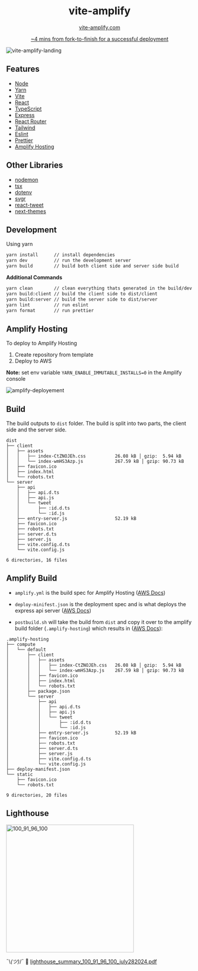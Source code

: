 <div align="center">

# vite-amplify

<a href="https://vite-amplify.com" rel="noopener noreferrer" target="_blank">vite-amplify.com</a>

<a href="https://www.youtube.com/watch?v=dsHQUgwkZ7s" rel="noopener noreferrer" target="_blank">~4 mins from fork-to-finish for a successful deployment</a>
</div>

![vite-amplify-landing](https://github.com/user-attachments/assets/e8b425da-55e0-46d9-ace3-496972f12cb4)

## Features

* [Node](https://nodejs.org/docs)
* [Yarn](https://classic.yarnpkg.com/en/docs)
* [Vite](https://vitejs.dev/guide/)
* [React](https://react.dev/reference/react)
* [TypeScript](https://www.typescriptlang.org/docs/)
* [Express](https://expressjs.com/en/4x/api.html)
* [React Router](https://reactrouter.com/en/main)
* [Tailwind](https://tailwindcss.com/docs)
* [Eslint](https://eslint.org/docs/latest/)
* [Prettier](https://prettier.io/docs/en/)
* [Amplify Hosting](https://docs.aws.amazon.com/amplify/latest/userguide)

## Other Libraries

* [nodemon](https://github.com/remy/nodemon)
* [tsx](https://github.com/privatenumber/tsx)
* [dotenv](https://github.com/motdotla/dotenv?tab=readme-ov-file)
* [svgr](https://github.com/gregberge/svgr)
* [react-tweet](https://github.com/vercel/react-tweet)
* [next-themes](https://github.com/pacocoursey/next-themes)

## Development

Using yarn
```bash
yarn install      // install dependencies
yarn dev          // run the development server
yarn build        // build both client side and server side build
```

**Additional Commands**

```bash
yarn clean        // clean everything thats generated in the build/dev process
yarn build:client // build the client side to dist/client
yarn build:server // build the server side to dist/server
yarn lint         // run eslint
yarn format       // run prettier
```

## Amplify Hosting

To deploy to Amplify Hosting

1. Create repository from template
2. Deploy to AWS

**Note:** set env variable `YARN_ENABLE_IMMUTABLE_INSTALLS=0` in the Amplify console

![amplify-deployement](https://github.com/user-attachments/assets/238a3d46-d229-4205-afe6-9b0516afdde4)

## Build

The build outputs to `dist` folder. The build is split into two parts, the client side and the server side.

```console
dist
├── client
│   ├── assets
│   │   ├── index-CtZNOJEh.css           26.08 kB │ gzip:  5.94 kB
│   │   └── index-wmHS3Azp.js            267.59 kB │ gzip: 90.73 kB
│   ├── favicon.ico
│   ├── index.html
│   └── robots.txt
└── server
    ├── api
    │   ├── api.d.ts
    │   ├── api.js
    │   └── tweet
    │       ├── :id.d.ts
    │       └── :id.js
    ├── entry-server.js                  52.19 kB
    ├── favicon.ico
    ├── robots.txt
    ├── server.d.ts
    ├── server.js
    ├── vite.config.d.ts
    └── vite.config.js

6 directories, 16 files
```

## Amplify Build

* `amplify.yml` is the build spec for Amplify Hosting ([AWS Docs](https://docs.aws.amazon.com/amplify/latest/userguide/build-settings.html))

* `deploy-minifest.json` is the deployment spec and is what deploys the express api server ([AWS Docs](https://docs.aws.amazon.com/amplify/latest/userguide/ssr-deployment-specification.html))

* `postbuild.sh` will take the build from `dist` and copy it over to the amplify build folder (`.amplify-hosting`) which results in ([AWS Docs](https://docs.aws.amazon.com/amplify/latest/userguide/deploy-express-server.html)):

```console
.amplify-hosting
├── compute
│   └── default
│       ├── client
│       │   ├── assets
│       │   │   ├── index-CtZNOJEh.css   26.08 kB │ gzip:  5.94 kB
│       │   │   └── index-wmHS3Azp.js    267.59 kB │ gzip: 90.73 kB
│       │   ├── favicon.ico
│       │   ├── index.html
│       │   └── robots.txt
│       ├── package.json
│       └── server
│           ├── api
│           │   ├── api.d.ts
│           │   ├── api.js
│           │   └── tweet
│           │       ├── :id.d.ts
│           │       └── :id.js
│           ├── entry-server.js          52.19 kB
│           ├── favicon.ico
│           ├── robots.txt
│           ├── server.d.ts
│           ├── server.js
│           ├── vite.config.d.ts
│           └── vite.config.js
├── deploy-manifest.json
└── static
    ├── favicon.ico
    └── robots.txt

9 directories, 20 files
```

## Lighthouse

<img width="344" alt="100_91_96_100" src="https://github.com/user-attachments/assets/aa73009d-2c8d-4b48-bd8c-231418a8f051">

¯\\_(ツ)_/¯ 🧂 [lighthouse_summary_100_91_96_100_july282024.pdf](https://github.com/user-attachments/files/16407666/lighthouse_summary_100_91_96_100_july282024.pdf)



